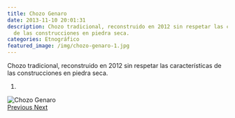```yaml
---
title: Chozo Genaro
date: 2013-11-10 20:01:31
description: Chozo tradicional, reconstruido en 2012 sin respetar las características
  de las construcciones en piedra seca.
categories: Etnográfico
featured_image: /img/chozo-genaro-1.jpg
---
```



Chozo tradicional, reconstruido en 2012 sin respetar las características de las construcciones en piedra seca.

<div id="myCarousel" class="carousel slide" df-ride="carousel">
  <!-- Indicators -->
  <ol class="carousel-indicators">
    <li df-target="#myCarousel" df-slide-to="0" class="active"></li>
  </ol>
  <!-- Wrapper for slides -->
  <div class="carousel-inner" role="listbox">
    <div class="item active">
      <img src="/img/chozo-genaro-1.jpg" alt="Chozo Genaro">
    </div>
  <!-- Left and right controls -->
  <a class="left carousel-control" href="#myCarousel" role="button" df-slide="prev">
    <span class="glyphicon glyphicon-chevron-left" aria-hidden="true"></span>
    <span class="sr-only">Previous</span>
  </a>
  <a class="right carousel-control" href="#myCarousel" role="button" df-slide="next">
    <span class="glyphicon glyphicon-chevron-right" aria-hidden="true"></span>
    <span class="sr-only">Next</span>
  </a>
</div>
